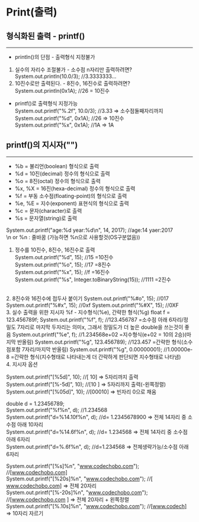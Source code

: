 Print(출력)
=========================

형식화된 출력 - printf()
---------
*****

* println()의 단점 - 출력형식 지정불가
1. 실수의 자리수 조절불가 - 소수점 n자리만 출력하려면?  
System.out.println(10.0/3);  //3.3333333...
2. 10진수로만 출력된다. - 8진수, 16진수로 출력하려면?  
   System.out.println(0x1A);  //26 = 10진수

* printf()로 출력형식 지정가능  
  System.out.printf("%.2f", 10.0/3); //3.33 => 소수점둘째자리까지  
  System.out.printf("%d", 0x1A);  //26 => 10진수  
  System.out.printf("%x", 0x1A);  //1A => 1A  


printf()의 지시자("")
---------------
*****

* %b = 불리언(boolean) 형식으로 출력
* %d = 10진(decimal) 정수의 형식으로 출력
* %o = 8진(octal) 정수의 형식으로 출력
* %x, %X = 16진(hexa-decimal) 정수의 형식으로 출력
* %f = 부동 소수점(floating-point)의 형식으로 출력
* %e, %E = 지수(exponent) 표현식의 형식으로 출력
* %c = 문자(character)로 출력
* %s = 문자열(string)로 출력  

System.out.printf("age:%d year:%d\n", 14, 2017); //age:14 yaer:2017  
\n or %n : 줄바꿈 (가능하면 %n으로 사용할것(OS구분없음))  

1. 정수를 10진수, 8진수, 16진수로 출력  
   System.out.printf("%d", 15); //15  =10진수  
   System.out.printf("%o", 15); //17  =8진수  
   System.out.printf("%x", 15); //f   =16진수  
   System.out.printf("%s", Integer.toBinaryString(15));  //1111  =2진수   
<br>
2. 8진수와 16진수에 접두사 붙이기
   System.out.printf("%#o", 15); //017
   System.out.printf("%#x", 15); //0xf
   System.out.printf("%#X", 15); //0XF  
<br>  
3. 실수 출력을 위한 지시자 %f - 지수형식(%e), 간략한 형식(%g)  
   float f = 123.456789f;  
   System.out.printf("%f", f); //123.456787  =소수점 아래 6자리/정밀도 7자리로 마지막 두자리는 의미x, 그래서 정밀도가 더 높은 double을 쓰는것이 좋음  
   System.out.printf("%e", f); //1.234568e+02  =지수형식(e+02 = 10의 2승)(마지막 반올림)  
   System.out.printf("%g", 123.456789); //123.457  =간략한 형식(소수점포함 7자리/마지막 반올림)  
   System.out.printf("%g", 0.00000001); //1.00000e-8  =간략한 형식(지수형태로 나타내는게 더 간략하게 판단되면 지수형태로 나타냄)    
<br>  
4. 지시자 옵션

System.out.printf("[%5d]", 10);  //[   10] => 5자리까지 출력  
System.out.printf("[%-5d]", 10);  //[10   ] => 5자리까지 출력(-왼쪽정렬)  
System.out.printf("[%05d]", 10);  //[00010] => 빈자리 0으로 채움  

double d = 1.23456789;  
System.out.printf("%f%n", d);  //1.234568  
System.out.printf("d=%14.10f%n", d);  //d=  1.2345678900 => 전체 14자리 중 소수점 아래 10자리  
System.out.printf("d=%14.6f%n", d);  //d=      1.234568 => 전체 14자리 중 소수점 아래 6자리  
System.out.printf("d=%.6f%n", d);  //d=1.234568 => 전체생략가능/소수점 아래 6자리  

System.out.printf("[%s]%n", "www.codechobo.com"); //[www.codechobo.com]  
System.out.printf("[%20s]%n", "www.codechobo.com"); //[   www.codechobo.com] => 전체 20자리  
System.out.printf("[%-20s]%n", "www.codechobo.com"); //[www.codechobo.com   ]  => 전체 20자리 + 왼쪽정렬  
System.out.printf("[%.10s]%n", "www.codechobo.com"); //[www.codech] => 10자리 자르기  